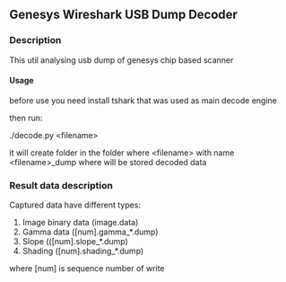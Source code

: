 ## Genesys Wireshark USB Dump Decoder ##

### Description ###
This util analysing usb dump of genesys chip based scanner

#### Usage ###

before use you need install tshark that was used as main decode engine

then run:

./decode.py \<filename\>

it will create folder in the folder where \<filename\> with name \<filename\>_dump where will be stored decoded data

### Result data description ###

Captured data have different types:

1. Image binary data (image.data)
2. Gamma data ([num].gamma_*.dump)
3. Slope (([num].slope_*.dump)
4. Shading ([num].shading_*.dump)

where [num] is sequence number of write


